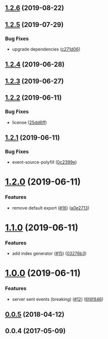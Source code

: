 <a name="1.2.6"></a>
## [1.2.6](https://github.com/kei-ito/middleware-static-livereload/compare/v1.2.5...v1.2.6) (2019-08-22)



<a name="1.2.5"></a>
## [1.2.5](https://github.com/kei-ito/middleware-static-livereload/compare/v1.2.4...v1.2.5) (2019-07-29)


### Bug Fixes

* upgrade dependencies ([c271d06](https://github.com/kei-ito/middleware-static-livereload/commit/c271d06))



<a name="1.2.4"></a>
## [1.2.4](https://github.com/kei-ito/middleware-static-livereload/compare/v1.2.3...v1.2.4) (2019-06-28)



<a name="1.2.3"></a>
## [1.2.3](https://github.com/kei-ito/middleware-static-livereload/compare/v1.2.2...v1.2.3) (2019-06-27)



<a name="1.2.2"></a>
## [1.2.2](https://github.com/kei-ito/middleware-static-livereload/compare/v1.2.1...v1.2.2) (2019-06-11)


### Bug Fixes

* license ([25dd6ff](https://github.com/kei-ito/middleware-static-livereload/commit/25dd6ff))



<a name="1.2.1"></a>
## [1.2.1](https://github.com/kei-ito/middleware-static-livereload/compare/v1.2.0...v1.2.1) (2019-06-11)


### Bug Fixes

* event-source-polyfill ([0c2399e](https://github.com/kei-ito/middleware-static-livereload/commit/0c2399e))



<a name="1.2.0"></a>
# [1.2.0](https://github.com/kei-ito/middleware-static-livereload/compare/v1.1.0...v1.2.0) (2019-06-11)


### Features

* remove default export ([#16](https://github.com/kei-ito/middleware-static-livereload/issues/16)) ([a0e2713](https://github.com/kei-ito/middleware-static-livereload/commit/a0e2713))



<a name="1.1.0"></a>
# [1.1.0](https://github.com/kei-ito/middleware-static-livereload/compare/v1.0.0...v1.1.0) (2019-06-11)


### Features

* add index generator ([#15](https://github.com/kei-ito/middleware-static-livereload/issues/15)) ([03276b3](https://github.com/kei-ito/middleware-static-livereload/commit/03276b3))



<a name="1.0.0"></a>
# [1.0.0](https://github.com/kei-ito/middleware-static-livereload/compare/v0.0.5...v1.0.0) (2019-06-11)


### Features

* server sent events (breaking) ([#12](https://github.com/kei-ito/middleware-static-livereload/issues/12)) ([6f4f846](https://github.com/kei-ito/middleware-static-livereload/commit/6f4f846))



<a name="0.0.5"></a>
## [0.0.5](https://github.com/kei-ito/middleware-static-livereload/compare/v0.0.4...v0.0.5) (2018-04-12)



<a name="0.0.4"></a>
## 0.0.4 (2017-05-09)



